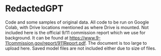 # RedactedGPT
Code and some samples of original data. All code to be run on Google Colab, with Drive locations mentioned as where Drive is mounted. Not included here is the official 9/11 commission report which we use for background. It can be found at https://www.9-11commission.gov/report/911Report.pdf. The document is too large to upload here. Saved model files are not included either due to size of files.
